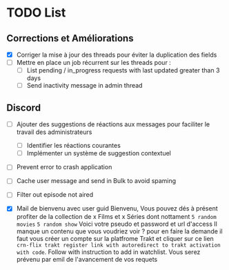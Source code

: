 # TODO List

## Corrections et Améliorations
- [x] Corriger la mise à jour des threads pour éviter la duplication des fields
- [ ] Mettre en place un job récurrent sur les threads pour :
  - [ ] List pending / in_progress requests with last updated greater than 3 days
  - [ ] Send inactivity message in admin thread

## Discord
- [ ] Ajouter des suggestions de réactions aux messages pour faciliter le travail des administrateurs
  - [ ] Identifier les réactions courantes
  - [ ] Implémenter un système de suggestion contextuel

- [ ] Prevent error to crash application
- [ ] Cache user message and send in Bulk to avoid spaming
- [ ] Filter out episode not aired

- [x] Mail de bienvenu avec user guid
      Bienvenu, Vous pouvez dés à présent profiter de la collection de x Films et x Séries dont nottament `5 random movies` `5 random show`
      Voici votre pseudo et password et url d'access
      Il manque un contenu que vous voudriez voir ? pour en faire la demande il faut vous créer un compte sur la platfrome Trakt et cliquer sur ce lien `crn-flix trakt register link with autoredirect to trakt activation with code`. Follow with instruction to add in watchlist. Vous serez prévenu par emil de l'avancement de vos requets
